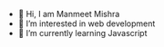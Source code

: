 - 👋 Hi, I am Manmeet Mishra
- 👀 I’m interested in web development
- 🌱 I’m currently learning Javascript


<!---
manmeet12345/manmeet12345 is a ✨ special ✨ repository because its `README.md` (this file) appears on your GitHub profile.
You can click the Preview link to take a look at your changes.
--->
